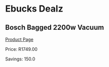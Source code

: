
# Ebucks Dealz
## Bosch Bagged 2200w Vacuum
[Product Page](https://www.ebucks.com/web/shop/productSelected.do?prodId=998417281&catId=998409624)

Price: R1749.00

Savings: 150.0


	
